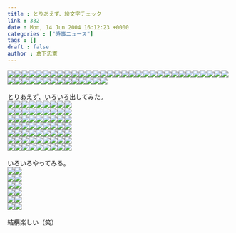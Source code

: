 ```yaml
---
title : とりあえず、絵文字チェック
link : 332
date : Mon, 14 Jun 2004 16:12:23 +0000
categories : ["時事ニュース"]
tags : []
draft : false
author : 倉下忠憲
---
```


<sub style="filter:progid:DXImageTransform.Microsoft.AlphaImageLoader(src='/image/emoji/00.png'); width : 15px  ; height : 15px  ;"><img src="/image/emoji/00.png" style="border : none;" class="emojiimage"></sub><sub style="filter:progid:DXImageTransform.Microsoft.AlphaImageLoader(src='/image/emoji/01.png'); width : 15px  ; height : 15px  ;"><img src="/image/emoji/01.png" style="border : none;" class="emojiimage"></sub><sub style="filter:progid:DXImageTransform.Microsoft.AlphaImageLoader(src='/image/emoji/02.png'); width : 15px  ; height : 15px  ;"><img src="/image/emoji/02.png" style="border : none;" class="emojiimage"></sub><sub style="filter:progid:DXImageTransform.Microsoft.AlphaImageLoader(src='/image/emoji/03.png'); width : 15px  ; height : 15px  ;"><img src="/image/emoji/03.png" style="border : none;" class="emojiimage"></sub><sub style="filter:progid:DXImageTransform.Microsoft.AlphaImageLoader(src='/image/emoji/04.png'); width : 15px  ; height : 15px  ;"><img src="/image/emoji/04.png" style="border : none;" class="emojiimage"></sub><sub style="filter:progid:DXImageTransform.Microsoft.AlphaImageLoader(src='/image/emoji/05.png'); width : 15px  ; height : 15px  ;"><img src="/image/emoji/05.png" style="border : none;" class="emojiimage"></sub><sub style="filter:progid:DXImageTransform.Microsoft.AlphaImageLoader(src='/image/emoji/06.png'); width : 15px  ; height : 15px  ;"><img src="/image/emoji/06.png" style="border : none;" class="emojiimage"></sub><sub style="filter:progid:DXImageTransform.Microsoft.AlphaImageLoader(src='/image/emoji/07.png'); width : 15px  ; height : 15px  ;"><img src="/image/emoji/07.png" style="border : none;" class="emojiimage"></sub><sub style="filter:progid:DXImageTransform.Microsoft.AlphaImageLoader(src='/image/emoji/08.png'); width : 15px  ; height : 15px  ;"><img src="/image/emoji/08.png" style="border : none;" class="emojiimage"></sub><sub style="filter:progid:DXImageTransform.Microsoft.AlphaImageLoader(src='/image/emoji/09.png'); width : 15px  ; height : 15px  ;"><img src="/image/emoji/09.png" style="border : none;" class="emojiimage"></sub><sub style="filter:progid:DXImageTransform.Microsoft.AlphaImageLoader(src='/image/emoji/10.png'); width : 15px  ; height : 15px  ;"><img src="/image/emoji/10.png" style="border : none;" class="emojiimage"></sub><sub style="filter:progid:DXImageTransform.Microsoft.AlphaImageLoader(src='/image/emoji/11.png'); width : 15px  ; height : 15px  ;"><img src="/image/emoji/11.png" style="border : none;" class="emojiimage"></sub><sub style="filter:progid:DXImageTransform.Microsoft.AlphaImageLoader(src='/image/emoji/12.png'); width : 15px  ; height : 15px  ;"><img src="/image/emoji/12.png" style="border : none;" class="emojiimage"></sub><sub style="filter:progid:DXImageTransform.Microsoft.AlphaImageLoader(src='/image/emoji/13.png'); width : 15px  ; height : 15px  ;"><img src="/image/emoji/13.png" style="border : none;" class="emojiimage"></sub><sub style="filter:progid:DXImageTransform.Microsoft.AlphaImageLoader(src='/image/emoji/14.png'); width : 15px  ; height : 15px  ;"><img src="/image/emoji/14.png" style="border : none;" class="emojiimage"></sub><sub style="filter:progid:DXImageTransform.Microsoft.AlphaImageLoader(src='/image/emoji/15.png'); width : 15px  ; height : 15px  ;"><img src="/image/emoji/15.png" style="border : none;" class="emojiimage"></sub><sub style="filter:progid:DXImageTransform.Microsoft.AlphaImageLoader(src='/image/emoji/16.png'); width : 15px  ; height : 15px  ;"><img src="/image/emoji/16.png" style="border : none;" class="emojiimage"></sub><sub style="filter:progid:DXImageTransform.Microsoft.AlphaImageLoader(src='/image/emoji/17.png'); width : 15px  ; height : 15px  ;"><img src="/image/emoji/17.png" style="border : none;" class="emojiimage"></sub><sub style="filter:progid:DXImageTransform.Microsoft.AlphaImageLoader(src='/image/emoji/18.png'); width : 15px  ; height : 15px  ;"><img src="/image/emoji/18.png" style="border : none;" class="emojiimage"></sub><sub style="filter:progid:DXImageTransform.Microsoft.AlphaImageLoader(src='/image/emoji/19.png'); width : 15px  ; height : 15px  ;"><img src="/image/emoji/19.png" style="border : none;" class="emojiimage"></sub><sub style="filter:progid:DXImageTransform.Microsoft.AlphaImageLoader(src='/image/emoji/20.png'); width : 15px  ; height : 15px  ;"><img src="/image/emoji/20.png" style="border : none;" class="emojiimage"></sub><sub style="filter:progid:DXImageTransform.Microsoft.AlphaImageLoader(src='/image/emoji/21.png'); width : 15px  ; height : 15px  ;"><img src="/image/emoji/21.png" style="border : none;" class="emojiimage"></sub><sub style="filter:progid:DXImageTransform.Microsoft.AlphaImageLoader(src='/image/emoji/22.png'); width : 15px  ; height : 15px  ;"><img src="/image/emoji/22.png" style="border : none;" class="emojiimage"></sub><sub style="filter:progid:DXImageTransform.Microsoft.AlphaImageLoader(src='/image/emoji/23.png'); width : 15px  ; height : 15px  ;"><img src="/image/emoji/23.png" style="border : none;" class="emojiimage"></sub><sub style="filter:progid:DXImageTransform.Microsoft.AlphaImageLoader(src='/image/emoji/24.png'); width : 15px  ; height : 15px  ;"><img src="/image/emoji/24.png" style="border : none;" class="emojiimage"></sub><sub style="filter:progid:DXImageTransform.Microsoft.AlphaImageLoader(src='/image/emoji/25.png'); width : 15px  ; height : 15px  ;"><img src="/image/emoji/25.png" style="border : none;" class="emojiimage"></sub><sub style="filter:progid:DXImageTransform.Microsoft.AlphaImageLoader(src='/image/emoji/26.png'); width : 15px  ; height : 15px  ;"><img src="/image/emoji/26.png" style="border : none;" class="emojiimage"></sub><sub style="filter:progid:DXImageTransform.Microsoft.AlphaImageLoader(src='/image/emoji/27.png'); width : 15px  ; height : 15px  ;"><img src="/image/emoji/27.png" style="border : none;" class="emojiimage"></sub><sub style="filter:progid:DXImageTransform.Microsoft.AlphaImageLoader(src='/image/emoji/28.png'); width : 15px  ; height : 15px  ;"><img src="/image/emoji/28.png" style="border : none;" class="emojiimage"></sub><sub style="filter:progid:DXImageTransform.Microsoft.AlphaImageLoader(src='/image/emoji/29.png'); width : 15px  ; height : 15px  ;"><img src="/image/emoji/29.png" style="border : none;" class="emojiimage"></sub><sub style="filter:progid:DXImageTransform.Microsoft.AlphaImageLoader(src='/image/emoji/30.png'); width : 15px  ; height : 15px  ;"><img src="/image/emoji/30.png" style="border : none;" class="emojiimage"></sub><sub style="filter:progid:DXImageTransform.Microsoft.AlphaImageLoader(src='/image/emoji/31.png'); width : 15px  ; height : 15px  ;"><img src="/image/emoji/31.png" style="border : none;" class="emojiimage"></sub><sub style="filter:progid:DXImageTransform.Microsoft.AlphaImageLoader(src='/image/emoji/32.png'); width : 15px  ; height : 15px  ;"><img src="/image/emoji/32.png" style="border : none;" class="emojiimage"></sub><sub style="filter:progid:DXImageTransform.Microsoft.AlphaImageLoader(src='/image/emoji/33.png'); width : 15px  ; height : 15px  ;"><img src="/image/emoji/33.png" style="border : none;" class="emojiimage"></sub><sub style="filter:progid:DXImageTransform.Microsoft.AlphaImageLoader(src='/image/emoji/34.png'); width : 15px  ; height : 15px  ;"><img src="/image/emoji/34.png" style="border : none;" class="emojiimage"></sub><sub style="filter:progid:DXImageTransform.Microsoft.AlphaImageLoader(src='/image/emoji/35.png'); width : 15px  ; height : 15px  ;"><img src="/image/emoji/35.png" style="border : none;" class="emojiimage"></sub><sub style="filter:progid:DXImageTransform.Microsoft.AlphaImageLoader(src='/image/emoji/36.png'); width : 15px  ; height : 15px  ;"><img src="/image/emoji/36.png" style="border : none;" class="emojiimage"></sub><sub style="filter:progid:DXImageTransform.Microsoft.AlphaImageLoader(src='/image/emoji/37.png'); width : 15px  ; height : 15px  ;"><img src="/image/emoji/37.png" style="border : none;" class="emojiimage"></sub><sub style="filter:progid:DXImageTransform.Microsoft.AlphaImageLoader(src='/image/emoji/38.png'); width : 15px  ; height : 15px  ;"><img src="/image/emoji/38.png" style="bor
der : none;" class="emojiimage"></sub><sub style="filter:progid:DXImageTransform.Microsoft.AlphaImageLoader(src='/image/emoji/39.png'); width : 15px  ; height : 15px  ;"><img src="/image/emoji/39.png" style="border : none;" class="emojiimage"></sub><sub style="filter:progid:DXImageTransform.Microsoft.AlphaImageLoader(src='/image/emoji/40.png'); width : 15px  ; height : 15px  ;"><img src="/image/emoji/40.png" style="border : none;" class="emojiimage"></sub><sub style="filter:progid:DXImageTransform.Microsoft.AlphaImageLoader(src='/image/emoji/41.png'); width : 15px  ; height : 15px  ;"><img src="/image/emoji/41.png" style="border : none;" class="emojiimage"></sub><sub style="filter:progid:DXImageTransform.Microsoft.AlphaImageLoader(src='/image/emoji/42.png'); width : 15px  ; height : 15px  ;"><img src="/image/emoji/42.png" style="border : none;" class="emojiimage"></sub><sub style="filter:progid:DXImageTransform.Microsoft.AlphaImageLoader(src='/image/emoji/43.png'); width : 15px  ; height : 15px  ;"><img src="/image/emoji/43.png" style="border : none;" class="emojiimage"></sub><sub style="filter:progid:DXImageTransform.Microsoft.AlphaImageLoader(src='/image/emoji/44.png'); width : 15px  ; height : 15px  ;"><img src="/image/emoji/44.png" style="border : none;" class="emojiimage"></sub><BR><BR>とりあえず、いろいろ出してみた。<BR><sub style="filter:progid:DXImageTransform.Microsoft.AlphaImageLoader(src='/image/emoji/15.png'); width : 15px  ; height : 15px  ;"><img src="/image/emoji/15.png" style="border : none;" class="emojiimage"></sub><sub style="filter:progid:DXImageTransform.Microsoft.AlphaImageLoader(src='/image/emoji/15.png'); width : 15px  ; height : 15px  ;"><img src="/image/emoji/15.png" style="border : none;" class="emojiimage"></sub><sub style="filter:progid:DXImageTransform.Microsoft.AlphaImageLoader(src='/image/emoji/15.png'); width : 15px  ; height : 15px  ;"><img src="/image/emoji/15.png" style="border : none;" class="emojiimage"></sub><sub style="filter:progid:DXImageTransform.Microsoft.AlphaImageLoader(src='/image/emoji/15.png'); width : 15px  ; height : 15px  ;"><img src="/image/emoji/15.png" style="border : none;" class="emojiimage"></sub><sub style="filter:progid:DXImageTransform.Microsoft.AlphaImageLoader(src='/image/emoji/15.png'); width : 15px  ; height : 15px  ;"><img src="/image/emoji/15.png" style="border : none;" class="emojiimage"></sub><sub style="filter:progid:DXImageTransform.Microsoft.AlphaImageLoader(src='/image/emoji/15.png'); width : 15px  ; height : 15px  ;"><img src="/image/emoji/15.png" style="border : none;" class="emojiimage"></sub><sub style="filter:progid:DXImageTransform.Microsoft.AlphaImageLoader(src='/image/emoji/15.png'); width : 15px  ; height : 15px  ;"><img src="/image/emoji/15.png" style="border : none;" class="emojiimage"></sub><sub style="filter:progid:DXImageTransform.Microsoft.AlphaImageLoader(src='/image/emoji/15.png'); width : 15px  ; height : 15px  ;"><img src="/image/emoji/15.png" style="border : none;" class="emojiimage"></sub><sub style="filter:progid:DXImageTransform.Microsoft.AlphaImageLoader(src='/image/emoji/15.png'); width : 15px  ; height : 15px  ;"><img src="/image/emoji/15.png" style="border : none;" class="emojiimage"></sub><BR><sub style="filter:progid:DXImageTransform.Microsoft.AlphaImageLoader(src='/image/emoji/15.png'); width : 15px  ; height : 15px  ;"><img src="/image/emoji/15.png" style="border : none;" class="emojiimage"></sub><sub style="filter:progid:DXImageTransform.Microsoft.AlphaImageLoader(src='/image/emoji/15.png'); width : 15px  ; height : 15px  ;"><img src="/image/emoji/15.png" style="border : none;" class="emojiimage"></sub><sub style="filter:progid:DXImageTransform.Microsoft.AlphaImageLoader(src='/image/emoji/15.png'); width : 15px  ; height : 15px  ;"><img src="/image/emoji/15.png" style="border : none;" class="emojiimage"></sub><sub style="filter:progid:DXImageTransform.Microsoft.AlphaImageLoader(src='/image/emoji/15.png'); width : 15px  ; height : 15px  ;"><img src="/image/emoji/15.png" style="border : none;" class="emojiimage"></sub><sub style="filter:progid:DXImageTransform.Microsoft.AlphaImageLoader(src='/image/emoji/15.png'); width : 15px  ; height : 15px  ;"><img src="/image/emoji/15.png" style="border : none;" class="emojiimage"></sub><sub style="filter:progid:DXImageTransform.Microsoft.AlphaImageLoader(src='/image/emoji/15.png'); width : 15px  ; height : 15px  ;"><img src="/image/emoji/15.png" style="border : none;" class="emojiimage"></sub><sub style="filter:progid:DXImageTransform.Microsoft.AlphaImageLoader(src='/image/emoji/15.png'); width : 15px  ; height : 15px  ;"><img src="/image/emoji/15.png" style="border : none;" class="emojiimage"></sub><sub style="filter:progid:DXImageTransform.Microsoft.AlphaImageLoader(src='/image/emoji/15.png'); width : 15px  ; height : 15px  ;"><img src="/image/emoji/15.png" style="border : none;" class="emojiimage"></sub><sub style="filter:progid:DXImageTransform.Microsoft.AlphaImageLoader(src='/image/emoji/15.png'); width : 15px  ; height : 15px  ;"><img src="/image/emoji/15.png" style="border : none;" class="emojiimage"></sub><BR><sub style="filter:progid:DXImageTransform.Microsoft.AlphaImageLoader(src='/image/emoji/15.png'); width : 15px  ; height : 15px  ;"><img src="/image/emoji/15.png" style="border : none;" class="emojiimage"></sub><sub style="filter:progid:DXImageTransform.Microsoft.AlphaImageLoader(src='/image/emoji/15.png'); width : 15px  ; height : 15px  ;"><img src="/image/emoji/15.png" style="border : none;" class="emojiimage"></sub><sub style="filter:progid:DXImageTransform.Microsoft.AlphaImageLoader(src='/image/emoji/15.png'); width : 15px  ; height : 15px  ;"><img src="/image/emoji/15.png" style="border : none;" class="emojiimage"></sub><sub style="filter:progid:DXImageTransform.Microsoft.AlphaImageLoader(src='/image/emoji/15.png'); width : 15px  ; height : 15px  ;"><img src="/image/emoji/15.png" style="border : none;" class="emojiimage"></sub><sub style="filter:progid:DXImageTransform.Microsoft.AlphaImageLoader(src='/image/emoji/15.png'); width : 15px  ; height : 15px  ;"><img src="/image/emoji/15.png" style="border : none;" class="emojiimage"></sub><sub style="filter:progid:DXImageTransform.Microsoft.AlphaImageLoader(src='/image/emoji/15.png'); width : 15px  ; height : 15px  ;"><img src="/image/emoji/15.png" style="border : none;" class="emojiimage"></sub><sub style="filter:progid:DXImageTransform.Microsoft.AlphaImageLoader(src='/image/emoji/15.png'); width : 15px  ; height : 15px  ;"><img src="/image/emoji/15.png" style="border : none;" class="emojiimage"></sub><sub style="filter:progid:DXImageTransform.Microsoft.AlphaImageLoader(src='/image/emoji/15.png'); width : 15px  ; height : 15px  ;"><img src="/image/emoji/15.png" style="border : none;" class="emojiimage"></sub><sub style="filter:progid:DXImageTransform.Microsoft.AlphaImageLoader(src='/image/emoji/15.png'); width : 15px  ; height : 15px  ;"><img src="/image/emoji/15.png" style="border : none;" class="emojiimage"></sub><BR><sub style="filter:progid:DXImageTransform.Microsoft.AlphaImageLoader(src='/image/emoji/15.png'); width : 15px  ; height : 15px  ;"><img src="/image/emoji/15.png" style="border : none;" class="emojiimage"></sub><sub style="filter:progid:DXImageTransform.Microsoft.AlphaImageLoader(src='/image/emoji/15.png'); width : 15px  ; height : 15px  ;"><img src="/image/emoji/15.png" style="border : none;" class="emojiimage"></sub><sub style="filter:progid:DXImageTransform.Microsoft.AlphaImageLoader(src='/image/emoji/15.png'); width : 15px  ; height : 15px  ;"><img src="/image/emoji/15.png" style="border : none;" class="emojiimage"></sub><sub style="filter:progid:DXImageTransform.Microsoft.AlphaImageLoader(src='/image/emoji/15.png'); width : 15px  ; height : 15px  ;"><img src="/image/emoji/15.png" style="border : none;" class="emojiimage"></sub><sub style="filter:progid:DXImageTransform.Microsoft.AlphaImageLoader(src='/image/emoji/15.png'); width : 15px  ; height : 15px  ;"><img src="/image/emoji/15.png" style="border : none;" class="emojiimage"></sub><sub style="filter:progid:DXImageTransform.Microsoft.AlphaImage
Loader(src='/image/emoji/15.png'); width : 15px  ; height : 15px  ;"><img src="/image/emoji/15.png" style="border : none;" class="emojiimage"></sub><sub style="filter:progid:DXImageTransform.Microsoft.AlphaImageLoader(src='/image/emoji/15.png'); width : 15px  ; height : 15px  ;"><img src="/image/emoji/15.png" style="border : none;" class="emojiimage"></sub><sub style="filter:progid:DXImageTransform.Microsoft.AlphaImageLoader(src='/image/emoji/15.png'); width : 15px  ; height : 15px  ;"><img src="/image/emoji/15.png" style="border : none;" class="emojiimage"></sub><sub style="filter:progid:DXImageTransform.Microsoft.AlphaImageLoader(src='/image/emoji/15.png'); width : 15px  ; height : 15px  ;"><img src="/image/emoji/15.png" style="border : none;" class="emojiimage"></sub><BR><sub style="filter:progid:DXImageTransform.Microsoft.AlphaImageLoader(src='/image/emoji/15.png'); width : 15px  ; height : 15px  ;"><img src="/image/emoji/15.png" style="border : none;" class="emojiimage"></sub><sub style="filter:progid:DXImageTransform.Microsoft.AlphaImageLoader(src='/image/emoji/15.png'); width : 15px  ; height : 15px  ;"><img src="/image/emoji/15.png" style="border : none;" class="emojiimage"></sub><sub style="filter:progid:DXImageTransform.Microsoft.AlphaImageLoader(src='/image/emoji/15.png'); width : 15px  ; height : 15px  ;"><img src="/image/emoji/15.png" style="border : none;" class="emojiimage"></sub><sub style="filter:progid:DXImageTransform.Microsoft.AlphaImageLoader(src='/image/emoji/15.png'); width : 15px  ; height : 15px  ;"><img src="/image/emoji/15.png" style="border : none;" class="emojiimage"></sub><sub style="filter:progid:DXImageTransform.Microsoft.AlphaImageLoader(src='/image/emoji/15.png'); width : 15px  ; height : 15px  ;"><img src="/image/emoji/15.png" style="border : none;" class="emojiimage"></sub><sub style="filter:progid:DXImageTransform.Microsoft.AlphaImageLoader(src='/image/emoji/15.png'); width : 15px  ; height : 15px  ;"><img src="/image/emoji/15.png" style="border : none;" class="emojiimage"></sub><sub style="filter:progid:DXImageTransform.Microsoft.AlphaImageLoader(src='/image/emoji/15.png'); width : 15px  ; height : 15px  ;"><img src="/image/emoji/15.png" style="border : none;" class="emojiimage"></sub><sub style="filter:progid:DXImageTransform.Microsoft.AlphaImageLoader(src='/image/emoji/15.png'); width : 15px  ; height : 15px  ;"><img src="/image/emoji/15.png" style="border : none;" class="emojiimage"></sub><sub style="filter:progid:DXImageTransform.Microsoft.AlphaImageLoader(src='/image/emoji/15.png'); width : 15px  ; height : 15px  ;"><img src="/image/emoji/15.png" style="border : none;" class="emojiimage"></sub><BR><sub style="filter:progid:DXImageTransform.Microsoft.AlphaImageLoader(src='/image/emoji/15.png'); width : 15px  ; height : 15px  ;"><img src="/image/emoji/15.png" style="border : none;" class="emojiimage"></sub><sub style="filter:progid:DXImageTransform.Microsoft.AlphaImageLoader(src='/image/emoji/15.png'); width : 15px  ; height : 15px  ;"><img src="/image/emoji/15.png" style="border : none;" class="emojiimage"></sub><sub style="filter:progid:DXImageTransform.Microsoft.AlphaImageLoader(src='/image/emoji/15.png'); width : 15px  ; height : 15px  ;"><img src="/image/emoji/15.png" style="border : none;" class="emojiimage"></sub><sub style="filter:progid:DXImageTransform.Microsoft.AlphaImageLoader(src='/image/emoji/15.png'); width : 15px  ; height : 15px  ;"><img src="/image/emoji/15.png" style="border : none;" class="emojiimage"></sub><sub style="filter:progid:DXImageTransform.Microsoft.AlphaImageLoader(src='/image/emoji/15.png'); width : 15px  ; height : 15px  ;"><img src="/image/emoji/15.png" style="border : none;" class="emojiimage"></sub><sub style="filter:progid:DXImageTransform.Microsoft.AlphaImageLoader(src='/image/emoji/15.png'); width : 15px  ; height : 15px  ;"><img src="/image/emoji/15.png" style="border : none;" class="emojiimage"></sub><sub style="filter:progid:DXImageTransform.Microsoft.AlphaImageLoader(src='/image/emoji/15.png'); width : 15px  ; height : 15px  ;"><img src="/image/emoji/15.png" style="border : none;" class="emojiimage"></sub><sub style="filter:progid:DXImageTransform.Microsoft.AlphaImageLoader(src='/image/emoji/15.png'); width : 15px  ; height : 15px  ;"><img src="/image/emoji/15.png" style="border : none;" class="emojiimage"></sub><sub style="filter:progid:DXImageTransform.Microsoft.AlphaImageLoader(src='/image/emoji/15.png'); width : 15px  ; height : 15px  ;"><img src="/image/emoji/15.png" style="border : none;" class="emojiimage"></sub><BR><sub style="filter:progid:DXImageTransform.Microsoft.AlphaImageLoader(src='/image/emoji/15.png'); width : 15px  ; height : 15px  ;"><img src="/image/emoji/15.png" style="border : none;" class="emojiimage"></sub><sub style="filter:progid:DXImageTransform.Microsoft.AlphaImageLoader(src='/image/emoji/15.png'); width : 15px  ; height : 15px  ;"><img src="/image/emoji/15.png" style="border : none;" class="emojiimage"></sub><sub style="filter:progid:DXImageTransform.Microsoft.AlphaImageLoader(src='/image/emoji/15.png'); width : 15px  ; height : 15px  ;"><img src="/image/emoji/15.png" style="border : none;" class="emojiimage"></sub><sub style="filter:progid:DXImageTransform.Microsoft.AlphaImageLoader(src='/image/emoji/15.png'); width : 15px  ; height : 15px  ;"><img src="/image/emoji/15.png" style="border : none;" class="emojiimage"></sub><sub style="filter:progid:DXImageTransform.Microsoft.AlphaImageLoader(src='/image/emoji/15.png'); width : 15px  ; height : 15px  ;"><img src="/image/emoji/15.png" style="border : none;" class="emojiimage"></sub><sub style="filter:progid:DXImageTransform.Microsoft.AlphaImageLoader(src='/image/emoji/15.png'); width : 15px  ; height : 15px  ;"><img src="/image/emoji/15.png" style="border : none;" class="emojiimage"></sub><sub style="filter:progid:DXImageTransform.Microsoft.AlphaImageLoader(src='/image/emoji/15.png'); width : 15px  ; height : 15px  ;"><img src="/image/emoji/15.png" style="border : none;" class="emojiimage"></sub><sub style="filter:progid:DXImageTransform.Microsoft.AlphaImageLoader(src='/image/emoji/15.png'); width : 15px  ; height : 15px  ;"><img src="/image/emoji/15.png" style="border : none;" class="emojiimage"></sub><sub style="filter:progid:DXImageTransform.Microsoft.AlphaImageLoader(src='/image/emoji/15.png'); width : 15px  ; height : 15px  ;"><img src="/image/emoji/15.png" style="border : none;" class="emojiimage"></sub><BR><BR>いろいろやってみる。<BR><sub style="filter:progid:DXImageTransform.Microsoft.AlphaImageLoader(src='/image/emoji/42.png'); width : 15px  ; height : 15px  ;"><img src="/image/emoji/42.png" style="border : none;" class="emojiimage"></sub><sub style="filter:progid:DXImageTransform.Microsoft.AlphaImageLoader(src='/image/emoji/43.png'); width : 15px  ; height : 15px  ;"><img src="/image/emoji/43.png" style="border : none;" class="emojiimage"></sub><BR><sub style="filter:progid:DXImageTransform.Microsoft.AlphaImageLoader(src='/image/emoji/42.png'); width : 15px  ; height : 15px  ;"><img src="/image/emoji/42.png" style="border : none;" class="emojiimage"></sub><sub style="filter:progid:DXImageTransform.Microsoft.AlphaImageLoader(src='/image/emoji/43.png'); width : 15px  ; height : 15px  ;"><img src="/image/emoji/43.png" style="border : none;" class="emojiimage"></sub><BR><sub style="filter:progid:DXImageTransform.Microsoft.AlphaImageLoader(src='/image/emoji/42.png'); width : 15px  ; height : 15px  ;"><img src="/image/emoji/42.png" style="border : none;" class="emojiimage"></sub><sub style="filter:progid:DXImageTransform.Microsoft.AlphaImageLoader(src='/image/emoji/43.png'); width : 15px  ; height : 15px  ;"><img src="/image/emoji/43.png" style="border : none;" class="emojiimage"></sub><BR><sub style="filter:progid:DXImageTransform.Microsoft.AlphaImageLoader(src='/image/emoji/42.png'); width : 15px  ; height : 15px  ;"><img src="/image/emoji/42.png" style="border : none;" class="emojiimage"></sub><sub style="filter:progid:DXImageTransform.Microsoft.AlphaImageLoader(src='/image/emoji/43.png'); width : 15px  ; height : 15px  ;"><img src="/image/emoji/43.png" style="
border : none;" class="emojiimage"></sub><BR><sub style="filter:progid:DXImageTransform.Microsoft.AlphaImageLoader(src='/image/emoji/42.png'); width : 15px  ; height : 15px  ;"><img src="/image/emoji/42.png" style="border : none;" class="emojiimage"></sub><sub style="filter:progid:DXImageTransform.Microsoft.AlphaImageLoader(src='/image/emoji/43.png'); width : 15px  ; height : 15px  ;"><img src="/image/emoji/43.png" style="border : none;" class="emojiimage"></sub><BR><sub style="filter:progid:DXImageTransform.Microsoft.AlphaImageLoader(src='/image/emoji/42.png'); width : 15px  ; height : 15px  ;"><img src="/image/emoji/42.png" style="border : none;" class="emojiimage"></sub><sub style="filter:progid:DXImageTransform.Microsoft.AlphaImageLoader(src='/image/emoji/43.png'); width : 15px  ; height : 15px  ;"><img src="/image/emoji/43.png" style="border : none;" class="emojiimage"></sub><BR><BR>結構楽しい（笑）<br><br>
